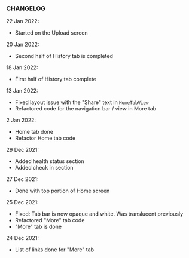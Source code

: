 
### CHANGELOG

22 Jan 2022:
- Started on the Upload screen

20 Jan 2022:
- Second half of History tab is completed

18 Jan 2022:
- First half of History tab complete

13 Jan 2022:
- Fixed layout issue with the "Share" text in ```HomeTabView```
- Refactored code for the navigation bar / view in More tab

2 Jan 2022:
- Home tab done
- Refactor Home tab code

29 Dec 2021:
- Added health status section
- Added check in section

27 Dec 2021:
- Done with top portion of Home screen

25 Dec 2021:
- Fixed: Tab bar is now opaque and white. Was translucent previously
- Refactored "More" tab code
- "More" tab is done

24 Dec 2021:
- List of links done for "More" tab

